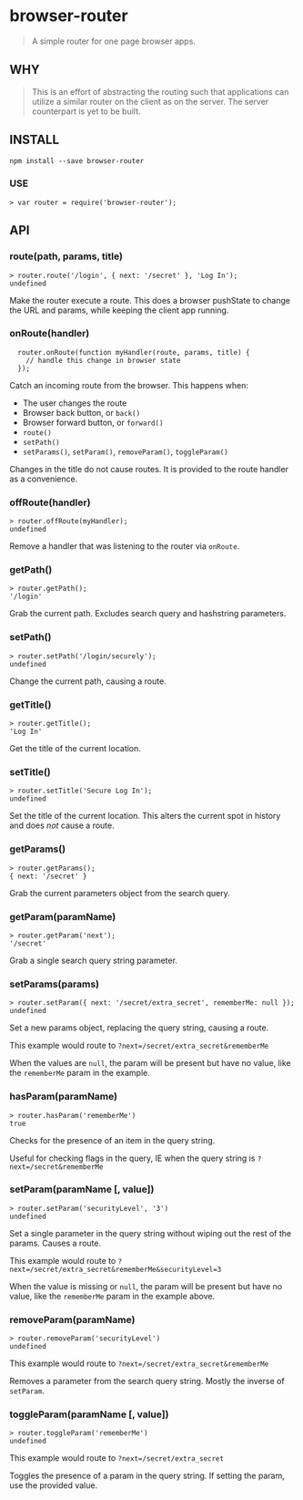 browser-router
==============

> A simple router for one page browser apps.


## WHY

> This is an effort of abstracting the routing such that applications can utilize a similar router on the client as on the server. The server counterpart is yet to be built.

## INSTALL

```
npm install --save browser-router
```

### USE

```
> var router = require('browser-router');
```

## API

### route(path, params, title)

```
> router.route('/login', { next: '/secret' }, 'Log In');
undefined
```

Make the router execute a route. This does a browser pushState to change the URL and params, while keeping the client app running.


### onRoute(handler)

```
  router.onRoute(function myHandler(route, params, title) {
  	// handle this change in browser state
  });
```

Catch an incoming route from the browser. This happens when:

* The user changes the route
* Browser back button, or `back()`
* Browser forward button, or `forward()`
* `route()`
* `setPath()`
* `setParams()`, `setParam()`, `removeParam()`, `toggleParam()`

Changes in the title do not cause routes. It is provided to the route handler as a convenience.


### offRoute(handler)

```
> router.offRoute(myHandler);
undefined
```

Remove a handler that was listening to the router via `onRoute`.

### getPath()

```
> router.getPath();
'/login'
```

Grab the current path. Excludes search query and hashstring parameters.

### setPath()

```
> router.setPath('/login/securely');
undefined
```

Change the current path, causing a route.

### getTitle()


```
> router.getTitle();
'Log In'
```

Get the title of the current location.


### setTitle()


```
> router.setTitle('Secure Log In');
undefined
```

Set the title of the current location. This alters the current spot in history and does *not* cause a route.


### getParams()

```
> router.getParams();
{ next: '/secret' }
```

Grab the current parameters object from the search query.

### getParam(paramName)

```
> router.getParam('next');
'/secret'
```

Grab a single search query string parameter.

### setParams(params)

```
> router.setParam({ next: '/secret/extra_secret', rememberMe: null });
undefined
```

Set a new params object, replacing the query string, causing a route.

This example would route to `?next=/secret/extra_secret&rememberMe`

When the values are `null`, the param will be present but have no value, like the `rememberMe` param in the example.

### hasParam(paramName)

```
> router.hasParam('rememberMe')
true
```

Checks for the presence of an item in the query string.

Useful for checking flags in the query, IE when the query string is `?next=/secret&rememberMe`

### setParam(paramName [, value])

```
> router.setParam('securityLevel', '3')
undefined
```

Set a single parameter in the query string without wiping out the rest of the params. Causes a route.

This example would route to `?next=/secret/extra_secret&rememberMe&securityLevel=3`

When the value is missing or `null`, the param will be present but have no value, like the `rememberMe` param in the example above.

### removeParam(paramName)

```
> router.removeParam('securityLevel')
undefined
```

This example would route to `?next=/secret/extra_secret&rememberMe`

Removes a parameter from the search query string. Mostly the inverse of `setParam`.

### toggleParam(paramName [, value])

```
> router.toggleParam('rememberMe')
undefined
```

This example would route to `?next=/secret/extra_secret`

Toggles the presence of a param in the query string. If setting the param, use the provided value.

